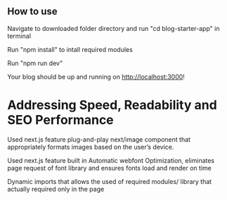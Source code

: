 ## How to use

Navigate to downloaded folder directory and run "cd blog-starter-app" in terminal

Run "npm install" to intall required modules

Run "npm run dev"

Your blog should be up and running on [http://localhost:3000](http://localhost:3000)! 

# Addressing Speed, Readability and SEO Performance

Used next.js feature plug-and-play next/image component that appropriately formats images based on the user’s device.

Used next.js feature built in Automatic webfont Optimization, eliminates page request of font library and ensures fonts load and render on time

Dynamic imports that allows the used of required modules/ library that actually required only in the page


